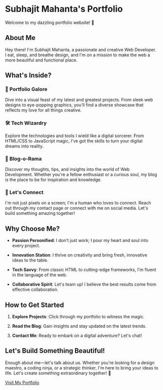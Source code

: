 # Subhajit Mahanta's Portfolio

Welcome to my dazzling portfolio website! 🚀

## About Me

Hey there! I'm Subhajit Mahanta, a passionate and creative Web Developer. I eat, sleep, and breathe design, and I'm on a mission to make the web a more beautiful and functional place.

## What's Inside?

### 🎨 Portfolio Galore

Dive into a visual feast of my latest and greatest projects. From sleek web designs to eye-popping graphics, you'll find a diverse showcase that reflects my love for all things creative.

### 🛠️ Tech Wizardry

Explore the technologies and tools I wield like a digital sorcerer. From HTML/CSS to JavaScript magic, I've got the skills to turn your digital dreams into reality.

### 📝 Blog-o-Rama

Discover my thoughts, tips, and insights into the world of Web Development. Whether you're a fellow enthusiast or a curious soul, my blog is the place to be for inspiration and knowledge.

### 🤝 Let's Connect

I'm not just pixels on a screen; I'm a human who loves to connect. Reach out through my contact page or connect with me on social media. Let's build something amazing together!

## Why Choose Me?

- **Passion Personified**: I don't just work; I pour my heart and soul into every project.
  
- **Innovation Station**: I thrive on creativity and bring fresh, innovative ideas to the table.

- **Tech Savvy**: From classic HTML to cutting-edge frameworks, I'm fluent in the language of the web.

- **Collaborative Spirit**: Let's team up! I believe the best results come from effective collaboration.

## How to Get Started

1. **Explore Projects**: Click through my portfolio to witness the magic.
  
2. **Read the Blog**: Gain insights and stay updated on the latest trends.

3. **Contact Me**: Ready to embark on a digital adventure? Let's chat!

## Let's Build Something Beautiful!

Enough about me—let's talk about us. Whether you're looking for a design maestro, a coding ninja, or a strategic thinker, I'm here to bring your ideas to life. Let's create something extraordinary together! 🚀

[Visit My Portfolio](#)
